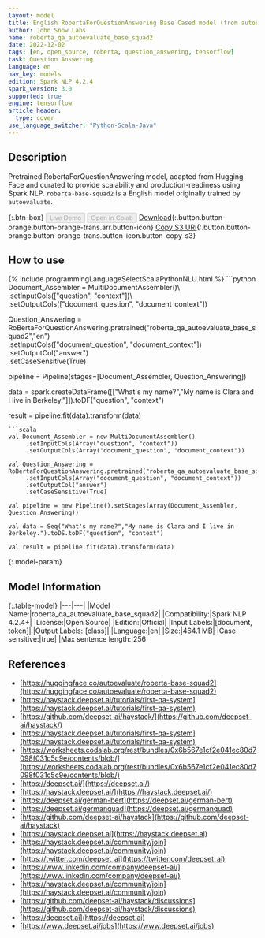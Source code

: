 ```yaml
---
layout: model
title: English RobertaForQuestionAnswering Base Cased model (from autoevaluate)
author: John Snow Labs
name: roberta_qa_autoevaluate_base_squad2
date: 2022-12-02
tags: [en, open_source, roberta, question_answering, tensorflow]
task: Question Answering
language: en
nav_key: models
edition: Spark NLP 4.2.4
spark_version: 3.0
supported: true
engine: tensorflow
article_header:
  type: cover
use_language_switcher: "Python-Scala-Java"
---
```


## Description

Pretrained RobertaForQuestionAnswering  model, adapted from Hugging Face and curated to provide scalability and production-readiness using Spark NLP. `roberta-base-squad2` is a English model originally trained by `autoevaluate`.

{:.btn-box}
<button class="button button-orange" disabled>Live Demo</button>
<button class="button button-orange" disabled>Open in Colab</button>
[Download](https://s3.amazonaws.com/auxdata.johnsnowlabs.com/public/models/roberta_qa_autoevaluate_base_squad2_en_4.2.4_3.0_1669986662532.zip){:.button.button-orange.button-orange-trans.arr.button-icon}
[Copy S3 URI](s3://auxdata.johnsnowlabs.com/public/models/roberta_qa_autoevaluate_base_squad2_en_4.2.4_3.0_1669986662532.zip){:.button.button-orange.button-orange-trans.button-icon.button-copy-s3}

## How to use



<div class="tabs-box" markdown="1">
{% include programmingLanguageSelectScalaPythonNLU.html %}
```python
Document_Assembler = MultiDocumentAssembler()\
     .setInputCols(["question", "context"])\
     .setOutputCols(["document_question", "document_context"])

Question_Answering = RoBertaForQuestionAnswering.pretrained("roberta_qa_autoevaluate_base_squad2","en")\
     .setInputCols(["document_question", "document_context"])\
     .setOutputCol("answer")\
     .setCaseSensitive(True)
    
pipeline = Pipeline(stages=[Document_Assembler, Question_Answering])

data = spark.createDataFrame([["What's my name?","My name is Clara and I live in Berkeley."]]).toDF("question", "context")

result = pipeline.fit(data).transform(data)
```
```scala
val Document_Assembler = new MultiDocumentAssembler()
     .setInputCols(Array("question", "context"))
     .setOutputCols(Array("document_question", "document_context"))

val Question_Answering = RoBertaForQuestionAnswering.pretrained("roberta_qa_autoevaluate_base_squad2","en")
     .setInputCols(Array("document_question", "document_context"))
     .setOutputCol("answer")
     .setCaseSensitive(True)
    
val pipeline = new Pipeline().setStages(Array(Document_Assembler, Question_Answering))

val data = Seq("What's my name?","My name is Clara and I live in Berkeley.").toDS.toDF("question", "context")

val result = pipeline.fit(data).transform(data)
```
</div>

{:.model-param}
## Model Information

{:.table-model}
|---|---|
|Model Name:|roberta_qa_autoevaluate_base_squad2|
|Compatibility:|Spark NLP 4.2.4+|
|License:|Open Source|
|Edition:|Official|
|Input Labels:|[document, token]|
|Output Labels:|[class]|
|Language:|en|
|Size:|464.1 MB|
|Case sensitive:|true|
|Max sentence length:|256|

## References

- [https://huggingface.co/autoevaluate/roberta-base-squad2](https://huggingface.co/autoevaluate/roberta-base-squad2)
- [https://haystack.deepset.ai/tutorials/first-qa-system](https://haystack.deepset.ai/tutorials/first-qa-system)
- [https://github.com/deepset-ai/haystack/](https://github.com/deepset-ai/haystack/)
- [https://haystack.deepset.ai/tutorials/first-qa-system](https://haystack.deepset.ai/tutorials/first-qa-system)
- [https://worksheets.codalab.org/rest/bundles/0x6b567e1cf2e041ec80d7098f031c5c9e/contents/blob/](https://worksheets.codalab.org/rest/bundles/0x6b567e1cf2e041ec80d7098f031c5c9e/contents/blob/)
- [https://deepset.ai/](https://deepset.ai/)
- [https://haystack.deepset.ai/](https://haystack.deepset.ai/)
- [https://deepset.ai/german-bert](https://deepset.ai/german-bert)
- [https://deepset.ai/germanquad](https://deepset.ai/germanquad)
- [https://github.com/deepset-ai/haystack](https://github.com/deepset-ai/haystack)
- [https://haystack.deepset.ai](https://haystack.deepset.ai)
- [https://haystack.deepset.ai/community/join](https://haystack.deepset.ai/community/join)
- [https://twitter.com/deepset_ai](https://twitter.com/deepset_ai)
- [https://www.linkedin.com/company/deepset-ai/](https://www.linkedin.com/company/deepset-ai/)
- [https://haystack.deepset.ai/community/join](https://haystack.deepset.ai/community/join)
- [https://github.com/deepset-ai/haystack/discussions](https://github.com/deepset-ai/haystack/discussions)
- [https://deepset.ai](https://deepset.ai)
- [https://www.deepset.ai/jobs](https://www.deepset.ai/jobs)
